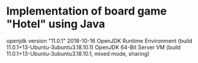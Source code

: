 # Implementation of board game "Hotel" using Java
openjdk version "11.0.1" 2018-10-16
OpenJDK Runtime Environment (build 11.0.1+13-Ubuntu-3ubuntu3.18.10.1)
OpenJDK 64-Bit Server VM (build 11.0.1+13-Ubuntu-3ubuntu3.18.10.1, mixed mode, sharing)



















































